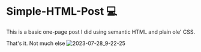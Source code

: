 # Simple-HTML-Post 💻

This is a basic one-page post I did using semantic HTML and plain ole' CSS.

That's it. Not much else
![2023-07-28_9-22-25](https://github.com/knettwerk/Simple-HTML-Post/assets/4305746/f96b46d6-7ea5-4cc9-b6e4-f517c02db5d2)
